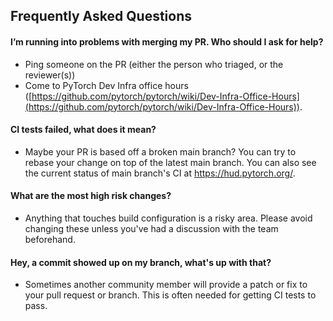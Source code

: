 ## Frequently Asked Questions

#### I’m running into problems with merging my PR. Who should I ask for help?
* Ping someone on the PR (either the person who triaged, or the reviewer(s))
* Come to PyTorch Dev Infra office hours ([https://github.com/pytorch/pytorch/wiki/Dev-Infra-Office-Hours](https://github.com/pytorch/pytorch/wiki/Dev-Infra-Office-Hours)).

#### CI tests failed, what does it mean? 
* Maybe your PR is based off a broken main branch? You can try to rebase your change on top of the latest main branch. You can also see the current status of main branch's CI at https://hud.pytorch.org/.

#### What are the most high risk changes? 
* Anything that touches build configuration is a risky area. Please avoid changing these unless you've had a discussion with the team beforehand.

#### Hey, a commit showed up on my branch, what's up with that? 
* Sometimes another community member will provide a patch or fix to your pull request or branch. This is often needed for getting CI tests to pass.
